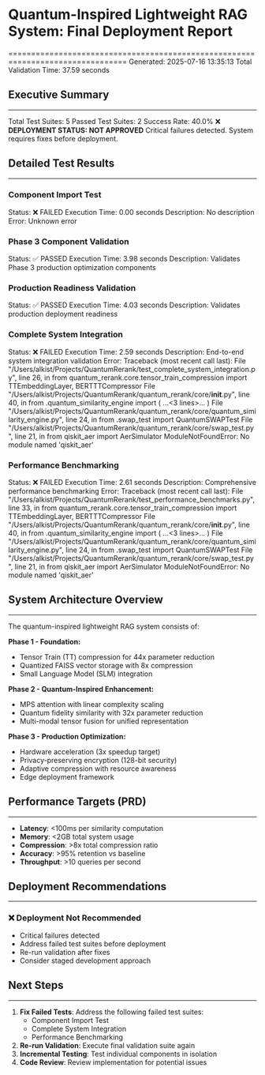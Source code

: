 # Quantum-Inspired Lightweight RAG System: Final Deployment Report
================================================================================
Generated: 2025-07-16 13:35:13
Total Validation Time: 37.59 seconds

## Executive Summary
--------------------
Total Test Suites: 5
Passed Test Suites: 2
Success Rate: 40.0%
❌ **DEPLOYMENT STATUS: NOT APPROVED**
Critical failures detected. System requires fixes before deployment.

## Detailed Test Results
-------------------------
### Component Import Test
Status: ❌ FAILED
Execution Time: 0.00 seconds
Description: No description
Error: Unknown error

### Phase 3 Component Validation
Status: ✅ PASSED
Execution Time: 3.98 seconds
Description: Validates Phase 3 production optimization components

### Production Readiness Validation
Status: ✅ PASSED
Execution Time: 4.03 seconds
Description: Validates production deployment readiness

### Complete System Integration
Status: ❌ FAILED
Execution Time: 2.59 seconds
Description: End-to-end system integration validation
Error: Traceback (most recent call last):
  File "/Users/alkist/Projects/QuantumRerank/test_complete_system_integration.py", line 26, in <module>
    from quantum_rerank.core.tensor_train_compression import TTEmbeddingLayer, BERTTTCompressor
  File "/Users/alkist/Projects/QuantumRerank/quantum_rerank/core/__init__.py", line 40, in <module>
    from .quantum_similarity_engine import (
    ...<3 lines>...
    )
  File "/Users/alkist/Projects/QuantumRerank/quantum_rerank/core/quantum_similarity_engine.py", line 24, in <module>
    from .swap_test import QuantumSWAPTest
  File "/Users/alkist/Projects/QuantumRerank/quantum_rerank/core/swap_test.py", line 21, in <module>
    from qiskit_aer import AerSimulator
ModuleNotFoundError: No module named 'qiskit_aer'


### Performance Benchmarking
Status: ❌ FAILED
Execution Time: 2.61 seconds
Description: Comprehensive performance benchmarking
Error: Traceback (most recent call last):
  File "/Users/alkist/Projects/QuantumRerank/test_performance_benchmarks.py", line 33, in <module>
    from quantum_rerank.core.tensor_train_compression import TTEmbeddingLayer, BERTTTCompressor
  File "/Users/alkist/Projects/QuantumRerank/quantum_rerank/core/__init__.py", line 40, in <module>
    from .quantum_similarity_engine import (
    ...<3 lines>...
    )
  File "/Users/alkist/Projects/QuantumRerank/quantum_rerank/core/quantum_similarity_engine.py", line 24, in <module>
    from .swap_test import QuantumSWAPTest
  File "/Users/alkist/Projects/QuantumRerank/quantum_rerank/core/swap_test.py", line 21, in <module>
    from qiskit_aer import AerSimulator
ModuleNotFoundError: No module named 'qiskit_aer'


## System Architecture Overview
------------------------------
The quantum-inspired lightweight RAG system consists of:

**Phase 1 - Foundation:**
- Tensor Train (TT) compression for 44x parameter reduction
- Quantized FAISS vector storage with 8x compression
- Small Language Model (SLM) integration

**Phase 2 - Quantum-Inspired Enhancement:**
- MPS attention with linear complexity scaling
- Quantum fidelity similarity with 32x parameter reduction
- Multi-modal tensor fusion for unified representation

**Phase 3 - Production Optimization:**
- Hardware acceleration (3x speedup target)
- Privacy-preserving encryption (128-bit security)
- Adaptive compression with resource awareness
- Edge deployment framework

## Performance Targets (PRD)
-------------------------
- **Latency**: <100ms per similarity computation
- **Memory**: <2GB total system usage
- **Compression**: >8x total compression ratio
- **Accuracy**: >95% retention vs baseline
- **Throughput**: >10 queries per second

## Deployment Recommendations
------------------------------
### ❌ Deployment Not Recommended
- Critical failures detected
- Address failed test suites before deployment
- Re-run validation after fixes
- Consider staged development approach

## Next Steps
------------
1. **Fix Failed Tests**: Address the following failed test suites:
   - Component Import Test
   - Complete System Integration
   - Performance Benchmarking
2. **Re-run Validation**: Execute final validation suite again
3. **Incremental Testing**: Test individual components in isolation
4. **Code Review**: Review implementation for potential issues